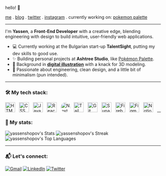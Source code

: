 <p>
  <samp>
    <p>hello! 👋</p>
    <a href="https://yassenshopov.com" target="_blank">me</a> .
    <a href="https://yassenshopov.com/blog" target="_blank">blog</a> .
<!--     <a href="https://yassenshopov.com/projects">projects</a> . -->
    <a href="https://twitter.com/yassenshopov target="_blank">twitter</a> .
    <a href="https://instagram.com/yassen_shopov" target="_blank">instagram</a> .
    currently working on: <a href="https://pokemonpalette.com" target="_blank">pokemon palette</a>
  </samp>
</p>

---

I'm **Yassen**, a **Front-End Developer** with a creative edge, blending engineering with design to build intuitive, user-friendly web applications.

- 💻 Currently working at the Bulgarian start-up **TalentSight**, putting my dev skills to good use.  
- ✨ Building personal projects at **Ashtree Studio**, like [Pokémon Palette](https://pokemonpalette.com).  
- 🎨 Background in [**digital illustration**](https://kofiscrib.com) with a knack for 3D modeling.
- 🎯 Passionate about engineering, clean design, and a little bit of minimalism (pun intended).

---

### 🛠️ My tech stack:
<div>
  <img align="left" style="padding-right: 10px; width: 2rem !important" alt="HTML" src="https://cdn.jsdelivr.net/gh/devicons/devicon/icons/html5/html5-original.svg"/>
  <img align="left" style="padding-right: 10px; width: 2rem !important" alt="CSS" src="https://cdn.jsdelivr.net/gh/devicons/devicon/icons/css3/css3-original.svg"/>
  <img align="left" style="padding-right: 10px; width: 2rem !important" alt="Javascript" src="https://cdn.jsdelivr.net/gh/devicons/devicon/icons/javascript/javascript-original.svg"/>
  <img align="left" style="padding-right: 10px; width: 2rem !important" alt="ReactJS" src="https://cdn.jsdelivr.net/gh/devicons/devicon/icons/react/react-original.svg"/>
  <img align="left" style="margin-right: 10px; width: 2rem !important; background: #fff !important; border-radius: 50% !important;" alt="NextJS" src="https://cdn.jsdelivr.net/gh/devicons/devicon/icons/nextjs/nextjs-original.svg"/>
<!--   <img align="left" style="padding-right: 10px; width: 2rem !important" alt="jQuery" src="https://cdn.jsdelivr.net/gh/devicons/devicon/icons/jquery/jquery-original.svg"/> -->
<!--   <img align="left" style="padding-right: 10px; width: 2rem !important" alt="LESS" src="https://cdn.jsdelivr.net/gh/devicons/devicon/icons/less/less-plain-wordmark.svg"/> -->
  <img align="left" style="padding-right: 10px; width: 2rem !important" alt="TailWindCSS" src="https://cdn.jsdelivr.net/gh/devicons/devicon@latest/icons/tailwindcss/tailwindcss-original.svg"/>
  <img align="left" style="padding-right: 10px; width: 2rem !important" alt="Git" src="https://cdn.jsdelivr.net/gh/devicons/devicon/icons/git/git-original.svg"/>
  <img align="left" style="padding-right: 10px; width: 2rem !important" alt="Supabase" src="https://cdn.jsdelivr.net/gh/devicons/devicon@latest/icons/supabase/supabase-original.svg"/>
  <img align="left" style="padding-right: 10px; width: 2rem !important" alt="Firebase" src="https://cdn.jsdelivr.net/gh/devicons/devicon/icons/firebase/firebase-plain.svg"/>
<!--   <img align="left" style="padding-right: 10px; width: 2rem !important" alt="NodeJS" src="https://cdn.jsdelivr.net/gh/devicons/devicon/icons/nodejs/nodejs-original.svg"/> -->
<!--   <img align="left" style="padding-right: 10px; width: 2rem !important" alt="VS Code" src="https://cdn.jsdelivr.net/gh/devicons/devicon/icons/vscode/vscode-original.svg"/> -->
<!--   <img align="left" style="padding-right: 10px; width: 2rem !important" alt="Jira" src="https://cdn.jsdelivr.net/gh/devicons/devicon/icons/jira/jira-original.svg"/> -->
  <img align="left" style="padding-right: 10px; width: 2rem !important" alt="Figma" src="https://cdn.jsdelivr.net/gh/devicons/devicon/icons/figma/figma-original.svg"/>
  <img align="left" style="padding-right: 10px; width: 2rem !important" alt="Notion" src="https://cdn.jsdelivr.net/gh/devicons/devicon@latest/icons/notion/notion-original.svg"/>
</div>
<br/>

---

### 🧬 My stats:
![yassenshopov's Stats](https://github-readme-stats.vercel.app/api?username=yassenshopov&theme=prussian&show_icons=true&hide_border=false&count_private=true)
![yassenshopov's Streak](https://github-readme-streak-stats.herokuapp.com/?user=yassenshopov&theme=prussian&hide_border=false)
![yassenshopov's Top Languages](https://github-readme-stats.vercel.app/api/top-langs/?username=yassenshopov&theme=prussian&show_icons=true&hide_border=false&layout=compact)

---

### 📬️ Let's connect:

[![Gmail](https://img.shields.io/badge/Gmail-D14836?style=for-the-badge&logo=gmail&logoColor=white)](mailto:yassenshopov00@gmail.com)
[![LinkedIn](https://img.shields.io/badge/LinkedIn-0077B5?style=for-the-badge&logo=linkedin&logoColor=white)](https://linkedin.com/in/yassenshopov)
[![Twitter](https://img.shields.io/badge/Twitter-1DA1F2?style=for-the-badge&logo=twitter&logoColor=white)](https://twitter.com/yassenshopov)
